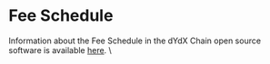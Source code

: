 # Fee Schedule

Information about the Fee Schedule in the dYdX Chain open source software is available [here](https://dydx.exchange/blog/v4-rewards-and-parameters). \
